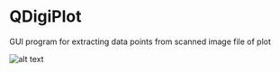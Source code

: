 # QDigiPlot
GUI program for extracting data points from scanned image file of plot

![alt text](https://github.com/iwoodsawyer/QDigiPlot/img_digiplot.png?raw=true)
